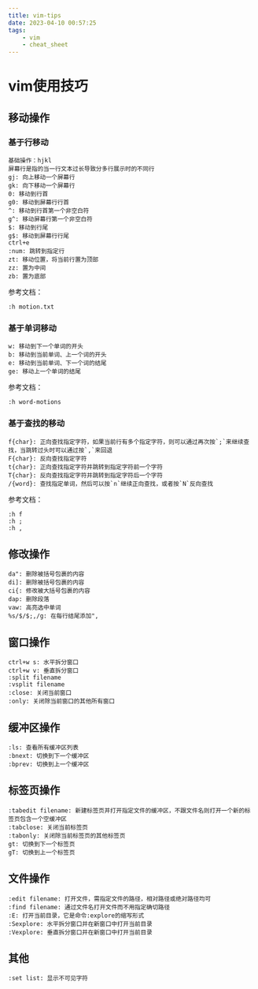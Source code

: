 ```yaml
---
title: vim-tips
date: 2023-04-10 00:57:25
tags:
    - vim
    - cheat_sheet
---
```


# vim使用技巧

## 移动操作
### 基于行移动
```
基础操作：hjkl
屏幕行是指的当一行文本过长导致分多行展示时的不同行
gj: 向上移动一个屏幕行
gk: 向下移动一个屏幕行
0: 移动到行首
g0: 移动到屏幕行行首
^: 移动到行首第一个非空白符
g^: 移动屏幕行第一个非空白符
$: 移动到行尾
g$: 移动到屏幕行行尾
ctrl+e
:num: 跳转到指定行
zt: 移动位置，将当前行置为顶部
zz: 置为中间
zb: 置为底部
```
参考文档：  
```
:h motion.txt
```

### 基于单词移动
```
w: 移动到下一个单词的开头
b: 移动到当前单词、上一个词的开头
e: 移动到当前单词、下一个词的结尾
ge: 移动上一个单词的结尾

```
参考文档：  
```
:h word-motions
```

### 基于查找的移动
```
f{char}: 正向查找指定字符，如果当前行有多个指定字符，则可以通过再次按`;`来继续查找，当跳转过头时可以通过按`,`来回退
F{char}: 反向查找指定字符
t{char}: 正向查找指定字符并跳转到指定字符前一个字符
T{char}: 反向查找指定字符并跳转到指定字符后一个字符
/{word}: 查找指定单词，然后可以按`n`继续正向查找，或者按`N`反向查找
```
参考文档：  
```
:h f
:h ;
:h ,
```

## 修改操作
```
da": 删除被括号包裹的内容
di]: 删除被括号包裹的内容
ci{: 修改被大括号包裹的内容
dap: 删除段落
vaw: 高亮选中单词
%s/$/$;,/g: 在每行结尾添加",
```

## 窗口操作
```
ctrl+w s: 水平拆分窗口
ctrl+w v: 垂直拆分窗口
:split filename
:vsplit filename
:close: 关闭当前窗口
:only: 关闭除当前窗口的其他所有窗口
```

## 缓冲区操作
```
:ls: 查看所有缓冲区列表
:bnext: 切换到下一个缓冲区
:bprev: 切换到上一个缓冲区
```

## 标签页操作
```
:tabedit filename: 新建标签页并打开指定文件的缓冲区，不跟文件名则打开一个新的标签页包含一个空缓冲区
:tabclose: 关闭当前标签页
:tabonly: 关闭除当前标签页的其他标签页
gt: 切换到下一个标签页
gT: 切换到上一个标签页
```

## 文件操作
```
:edit filename: 打开文件，需指定文件的路径，相对路径或绝对路径均可
:find filename: 通过文件名打开文件而不用指定确切路径
:E: 打开当前目录，它是命令:explore的缩写形式
:Sexplore: 水平拆分窗口并在新窗口中打开当前目录
:Vexplore: 垂直拆分窗口并在新窗口中打开当前目录

```

## 其他
```
:set list: 显示不可见字符
```
